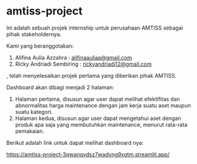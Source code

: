 # amtiss-project
Ini adalah sebuah projek internship untuk perusahaan AMTISS sebagai pihak stakeholdernya.

Kami yang beranggotakan:
1. Alifina Aulia Azzahra : alifinaauliaa@gmail.com
2. Ricky Andriadi Sembiring : rickyandriadi12@gmail.com

  , telah menyelesaikan projek pertama yang diberikan pihak AMTISS.

Dashboard akan dibagi menjadi 2 halaman:
1. Halaman pertama, disusun agar user dapat melihat efektifitas dan abnormalitas harga maintenance dengan jam kerja suatu aset maupun suatu kategori.
2. Halaman kedua, disusun agar user dapat mengetahui aset dengan produk apa saja yang membutuhkan maintenance, menurut rata-rata pemakaian.

Berikut adalah link untuk dapat melihat dashboard nya:

https://amtiss-project-3qwanqydsz7wadvng9xgtm.streamlit.app/
